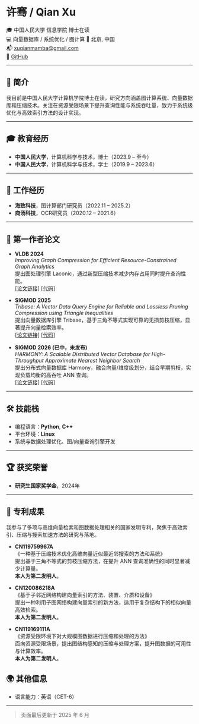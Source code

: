 # 许骞 / Qian Xu



🎓 中国人民大学 信息学院 博士在读  
💻 向量数据库 / 系统优化 / 图计算
📍 北京, 中国  
📬 [xuqianmamba@gmail.com](mailto:xuqianmamba@gmail.com)  
🔗 [GitHub](https://github.com/xuqianmamba)

---

## 🧠 简介

我目前是中国人民大学计算机学院博士在读，研究方向涵盖图计算系统、向量数据库和压缩技术。关注在资源受限场景下提升查询性能与系统吞吐量，致力于系统级优化与高效索引方法的设计实现。

---

## 🎓 教育经历

- **中国人民大学**，计算机科学与技术，博士（2023.9 – 至今）  
- **中国人民大学**，计算机科学与技术，学士（2019.9 – 2023.6）

---

## 💼 工作经历

- **海致科技**，图计算部门研究员（2022.11 – 2025.2）  
- **商汤科技**，OCR研究员（2020.12 – 2021.6）

---

## 📄 第一作者论文

- **VLDB 2024**  
  *Improving Graph Compression for Efficient Resource-Constrained Graph Analytics*  
  提出图处理引擎 Laconic，通过新型压缩技术减少内存占用同时提升查询性能。  
  [[论文链接]](https://dl.acm.org/doi/abs/10.14778/3665844.3665852) [[代码]](https://github.com/xuqianmamba/Laconic)

- **SIGMOD 2025**  
  *Tribase: A Vector Data Query Engine for Reliable and Lossless Pruning Compression using Triangle Inequalities*  
  提出向量数据库引擎 Tribase，基于三角不等式实现可靠的无损剪枝压缩，显著提升向量检索效率。  
  [[论文链接]](https://dl.acm.org/doi/10.1145/3709743) [[代码]](https://github.com/xuqianmamba/Tribase)

- **SIGMOD 2026 (已中，未发布)**  
  *HARMONY: A Scalable Distributed Vector Database for High-Throughput Approximate Nearest Neighbor Search*  
  提出分布式向量数据库 Harmony，融合向量/维度级划分，结合早期剪枝，实现负载均衡的高吞吐 ANN 查询。  
   [[论文链接]](https://arxiv.org/abs/2506.14707) [[代码]](https://github.com/xuqianmamba/Harmony)

---

## 🛠️ 技能栈

- 编程语言：**Python**, **C++**
- 平台环境：**Linux**
- 系统与数据处理优化、图/向量查询引擎开发

---

## 🏆 获奖荣誉

- **研究生国家奖学金**，2024年

---

## 📘 专利成果

我参与了多项与高维向量检索和图数据处理相关的国家发明专利，聚焦于高效索引、压缩与搜索加速方法的研究与落地。

- **CN119759967A**  
  《一种基于压缩技术优化高维向量近似最近邻搜索的方法和系统》  
  提出基于三角不等式的剪枝压缩方法，在提升 ANN 查询准确性的同时显著减少计算量。  
  **本人为第二发明人**。

- **CN120086218A**  
  《基于子邻近网络构建向量索引的方法、装置、介质和设备》  
  提出一种利用子图网络构建向量索引的新方法，适用于复杂结构下的相似向量高效检索。  
  **本人为第二发明人**。

- **CN119169111A**  
  《资源受限环境下对大规模图数据进行压缩和处理的方法》  
  面向资源受限场景，提出图结构感知的压缩与处理方案，提升图数据的可用性与计算效率。  
  **本人为第二发明人**。



## 🌍 其他信息

- 语言能力：英语（CET-6）

---

> 页面最后更新于 2025 年 6 月
